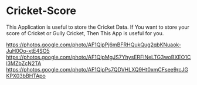 # Cricket-Score
This Application is useful to store the Cricket Data.
If You want to store your score of Cricket or Gully Cricket, Then This App is useful for you.

https://photos.google.com/photo/AF1QipPj6mBFRHQukQug2qbKNuaok-JuH0Oo-xtE4SO5
https://photos.google.com/photo/AF1QipMgJS7YhysERFlNeLTG3woBXEO1Cl3MZbZcN2TA
https://photos.google.com/photo/AF1QipPs7QDVHLXQ9Ht0xmCFsee9rcJGKPX03bBHTApo
